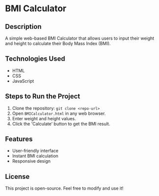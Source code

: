 # BMI Calculator

## Description
A simple web-based BMI Calculator that allows users to input their weight and height to calculate their Body Mass Index (BMI).

## Technologies Used
- HTML
- CSS
- JavaScript

## Steps to Run the Project
1. Clone the repository: `git clone <repo-url>`
2. Open `BMICalculator.html` in any web browser.
3. Enter weight and height values.
4. Click the 'Calculate' button to get the BMI result.

## Features
- User-friendly interface
- Instant BMI calculation
- Responsive design

## License
This project is open-source. Feel free to modify and use it!
